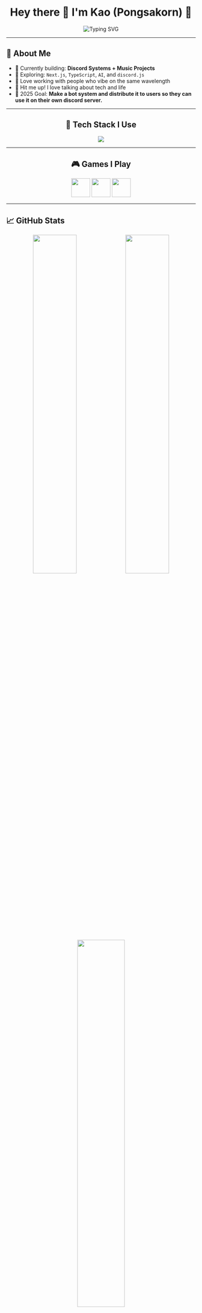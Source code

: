 <h1 align="center">
  Hey there 👋 I'm Kao (Pongsakorn) 🍊
</h1>

<p align="center">
  <img src="https://readme-typing-svg.herokuapp.com?font=Fira+Code&weight=600&size=22&pause=1000&color=FFA500&center=true&vCenter=true&width=600&lines=Music+%2B+Code+is+my+vibe+🎧💻;Discord+System+Creator+🤖;Cozy+UI+Designer+🧡;Always+Learning%2C+Always+Exploring+🌱" alt="Typing SVG" />
</p>

---

## 💫 About Me

- 🔭 Currently building: **Discord Systems + Music Projects**
- 🌱 Exploring: `Next.js`, `TypeScript`, `AI`, and `discord.js`
- 👯 Love working with people who vibe on the same wavelength  
- 💬 Hit me up! I love talking about tech and life  
- 🎯 2025 Goal: **Make a bot system and distribute it to users so they can use it on their own discord server.**

---

<div align="center">
<h2>🚀 Tech Stack I Use</h2>
<img src="https://skillicons.dev/icons?i=js,ts,py,nodejs,react,nextjs,tailwind,html,css,git,vscode,discord" />
</div>

---

<h2 align="center">🎮 Games I Play</h2>

<div align="center">
  <img src="https://cdn.discordapp.com/attachments/1359118520515952642/1361552271342833826/minecraft_logo_icon_168974.png" width="50px" />
  <img src="https://cdn.discordapp.com/attachments/1359118520515952642/1361553097486368868/roblox_alt_macos_bigsur_icon_189774.png" width="50px" />
  <img src="https://cdn.discordapp.com/attachments/1359118520515952642/1361553844668207215/8e0d462eef87f64eb590a5d9c848c0c1.png" width="50px" />
</div>

---

## 📈 GitHub Stats

<div align="center">
  <img src="https://github-readme-stats.vercel.app/api?username=akanines2&show_icons=true&theme=tokyonight&hide_border=true" width="48%"/>
  <img src="https://github-readme-streak-stats.herokuapp.com?user=akanines2&theme=tokyonight&hide_border=true" width="48%"/>
  <br/>
  <img src="https://github-readme-stats.vercel.app/api/top-langs/?username=akanines2&layout=compact&theme=tokyonight&hide_border=true" width="50%"/>
</div>

---

## 🎶 Favorite Songs

> Music is where I escape 🎧

- 🎵 [Ride Or Die – Spotify](https://open.spotify.com/track/1MARJrjeD1y6JXeTVJALGv?si=9cd1299965074205)  
- 🎹 Sometimes I write my own tracks and loop them endlessly 🧡  

---

## 🌐 Connect With Me

| Platform | Contact |
|----------|---------|
| 📧 Email | `weqcvbzx@gmail.com` |
| 💬 Discord | `Robocoz_.` |
| 👍 Facebook | [Pongsakorn Boonsaner](https://web.facebook.com/Kaoder.p) |
| 🧡 My Music | [KP ʕ•ᴥ•ʔ (Album)](https://kp-album.vercel.app) |
| 🧠 MBTI | INFP – Quiet on the outside, musical on the inside 🎶 |

---

## ⚡ Fun Facts About Me

- 🍊 Orange is my forever favorite color!
- 🎮 Music + Gaming is my secret power boost for coding
- 🌙 A proud night owl — I code best after midnight 😴

---

<p align="center">
  Thanks for stopping by 🧡  
  If you enjoy the vibe, feel free to ⭐ a repo or drop a follow 🙌  
</p>
